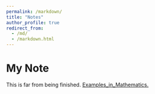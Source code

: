 ```yaml
---
permalink: /markdown/
title: "Notes"
author_profile: true
redirect_from: 
  - /md/
  - /markdown.html
---
```

My Note
======
This is far from being finished.
<a href="PallazCat.github.io/folder/master.pdf" target="Examples_in_Mathematics 1">Examples_in_Mathematics.</a>


